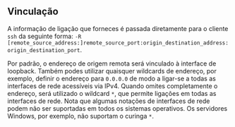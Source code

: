 ## Vinculação

A informação de ligação que forneces é passada diretamente para o cliente `ssh` da seguinte forma: `-R [remote_source_address:]remote_source_port:origin_destination_address:origin_destination_port`.

Por padrão, o endereço de origem remota será vinculado à interface de loopback. Também podes utilizar quaisquer wildcards de endereço, por exemplo, definir o endereço para `0.0.0.0` de modo a ligar-se a todas as interfaces de rede acessíveis via IPv4. Quando omites completamente o endereço, será utilizado o wildcard `*`, que permite ligações em todas as interfaces de rede. Nota que algumas notações de interfaces de rede podem não ser suportadas em todos os sistemas operativos. Os servidores Windows, por exemplo, não suportam o curinga `*`.
